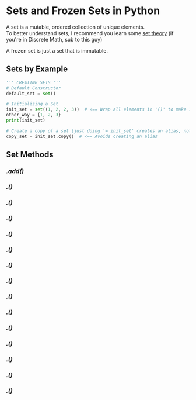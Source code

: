 # Sets and Frozen Sets in Python
A set is a mutable, ordered collection of unique elements. <br />
To better understand sets, I recommend you learn some [set theory](https://www.youtube.com/watch?v=tyDKR4FG3Yw) (if you're in Discrete Math, sub to this guy) <br />

A frozen set is just a set that is immutable.

## Sets by Example

```Python
''' CREATING SETS '''
# Default Constructor
default_set = set()

# Initializing a Set
init_set = set((1, 2, 2, 3))  # <== Wrap all elements in '()' to make 1 argument  
other_way = {1, 2, 3}
print(init_set)

# Create a copy of a set (just doing '= init_set' creates an alias, not a copy)
copy_set = init_set.copy()  # <== Avoids creating an alias
```

## Set Methods

### _.add()_

### _.()_

### _.()_

### _.()_

### _.()_

### _.()_

### _.()_

### _.()_

### _.()_

### _.()_

### _.()_

### _.()_

### _.()_

### _.()_

### _.()_
